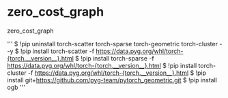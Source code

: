 # zero_cost_graph
zero_cost_graph

'''
$ !pip uninstall torch-scatter torch-sparse torch-geometric torch-cluster  --y
$ !pip install torch-scatter -f https://data.pyg.org/whl/torch-{torch.__version__}.html
$ !pip install torch-sparse -f https://data.pyg.org/whl/torch-{torch.__version__}.html
$ !pip install torch-cluster -f https://data.pyg.org/whl/torch-{torch.__version__}.html
$ !pip install git+https://github.com/pyg-team/pytorch_geometric.git
$ !pip install ogb
'''
